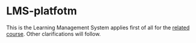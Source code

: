 # LMS-platfotm

This is the Learning Management System applies first of all for the [related course](https://github.com/MyNameIsNeXTSTEP/JEDI-course). Other clarifications will follow.
